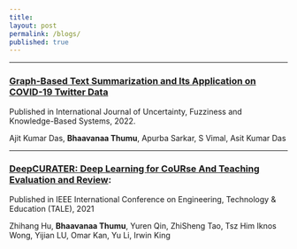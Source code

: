 ```yaml
---
title:
layout: post
permalink: /blogs/
published: true
---
```


---
### [Graph-Based Text Summarization and Its Application on COVID-19 Twitter Data](https://www.worldscientific.com/doi/epdf/10.1142/S0218488522400190)

Published in International Journal of Uncertainty, Fuzziness and Knowledge-Based Systems, 2022.

Ajit Kumar Das, **Bhaavanaa Thumu**, Apurba Sarkar, S Vimal, Asit Kumar Das

<!-- [IIT - KGP](https://www.worldscientific.com/doi/epdf/10.1142/S0218488522400190) -->
---

### [DeepCURATER: Deep Learning for CoURse And Teaching Evaluation and Review](https://ieeexplore.ieee.org/document/9678633):

Published in IEEE International Conference on Engineering, Technology & Education (TALE), 2021                                                                                      

Zhihang Hu, **Bhaavanaa Thumu**, Yuren Qin, ZhiSheng Tao, Tsz Him Iknos Wong, Yijian LU,
Omar Kan, Yu Li, Irwin King